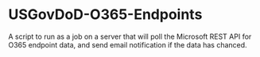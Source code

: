 # USGovDoD-O365-Endpoints
A script to run as a job on a server that will poll the Microsoft REST API for O365 endpoint data, and send email notification if the data has chanced.

